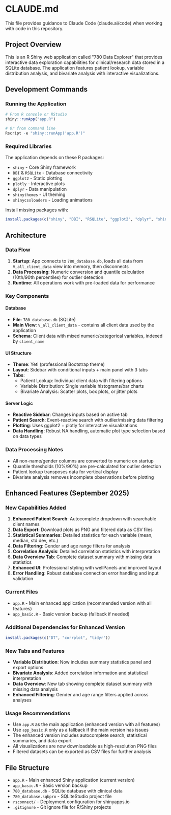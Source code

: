 # CLAUDE.md

This file provides guidance to Claude Code (claude.ai/code) when working with code in this repository.

## Project Overview
This is an R Shiny web application called "780 Data Explorer" that provides interactive data exploration capabilities for clinical/research data stored in a SQLite database. The application features patient lookup, variable distribution analysis, and bivariate analysis with interactive visualizations.

## Development Commands

### Running the Application
```r
# From R console or RStudio
shiny::runApp("app.R")

# Or from command line
Rscript -e "shiny::runApp('app.R')"
```

### Required Libraries
The application depends on these R packages:
- `shiny` - Core Shiny framework
- `DBI` & `RSQLite` - Database connectivity
- `ggplot2` - Static plotting
- `plotly` - Interactive plots
- `dplyr` - Data manipulation
- `shinythemes` - UI theming
- `shinycssloaders` - Loading animations

Install missing packages with:
```r
install.packages(c("shiny", "DBI", "RSQLite", "ggplot2", "dplyr", "shinythemes", "shinycssloaders", "plotly"))
```

## Architecture

### Data Flow
1. **Startup**: App connects to `780_database.db`, loads all data from `V_all_client_data` view into memory, then disconnects
2. **Data Processing**: Numeric conversion and quantile calculation (10th/90th percentiles) for outlier detection
3. **Runtime**: All operations work with pre-loaded data for performance

### Key Components

#### Database
- **File**: `780_database.db` (SQLite)
- **Main View**: `V_all_client_data` - contains all client data used by the application
- **Schema**: Client data with mixed numeric/categorical variables, indexed by `client_name`

#### UI Structure
- **Theme**: Yeti (professional Bootstrap theme)
- **Layout**: Sidebar with conditional inputs + main panel with 3 tabs
- **Tabs**:
  - Patient Lookup: Individual client data with filtering options
  - Variable Distribution: Single variable histograms/bar charts
  - Bivariate Analysis: Scatter plots, box plots, or jitter plots

#### Server Logic
- **Reactive Sidebar**: Changes inputs based on active tab
- **Patient Search**: Event-reactive search with outlier/missing data filtering
- **Plotting**: Uses ggplot2 + plotly for interactive visualizations
- **Data Handling**: Robust NA handling, automatic plot type selection based on data types

### Data Processing Notes
- All non-name/gender columns are converted to numeric on startup
- Quantile thresholds (10%/90%) are pre-calculated for outlier detection
- Patient lookup transposes data for vertical display
- Bivariate analysis removes incomplete observations before plotting

## Enhanced Features (September 2025)

### New Capabilities Added
1. **Enhanced Patient Search**: Autocomplete dropdown with searchable client names
2. **Data Export**: Download plots as PNG and filtered data as CSV files
3. **Statistical Summaries**: Detailed statistics for each variable (mean, median, std dev, etc.)
4. **Data Filtering**: Gender and age range filters for analysis
5. **Correlation Analysis**: Detailed correlation statistics with interpretation
6. **Data Overview Tab**: Complete dataset summary with missing data statistics
7. **Enhanced UI**: Professional styling with wellPanels and improved layout
8. **Error Handling**: Robust database connection error handling and input validation

### Current Files
- `app.R` - Main enhanced application (recommended version with all features)
- `app_basic.R` - Basic version backup (fallback if needed)

### Additional Dependencies for Enhanced Version
```r
install.packages(c("DT", "corrplot", "tidyr"))
```

### New Tabs and Features
- **Variable Distribution**: Now includes summary statistics panel and export options
- **Bivariate Analysis**: Added correlation information and statistical interpretation
- **Data Overview**: New tab showing complete dataset summary with missing data analysis
- **Enhanced Filtering**: Gender and age range filters applied across analyses

### Usage Recommendations
- Use `app.R` as the main application (enhanced version with all features)
- Use `app_basic.R` only as a fallback if the main version has issues
- The enhanced version includes autocomplete search, statistical summaries, and data export
- All visualizations are now downloadable as high-resolution PNG files
- Filtered datasets can be exported as CSV files for further analysis

## File Structure
- `app.R` - Main enhanced Shiny application (current version)
- `app_basic.R` - Basic version backup
- `780_database.db` - SQLite database with clinical data
- `780_database.sqbpro` - SQLiteStudio project file
- `rsconnect/` - Deployment configuration for shinyapps.io
- `.gitignore` - Git ignore file for R/Shiny projects